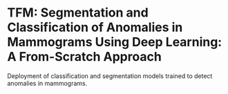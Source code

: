 # TFM: Segmentation and Classification of Anomalies in Mammograms Using Deep Learning: A From-Scratch Approach
Deployment of classification and segmentation models trained to detect anomalies in mammograms.
